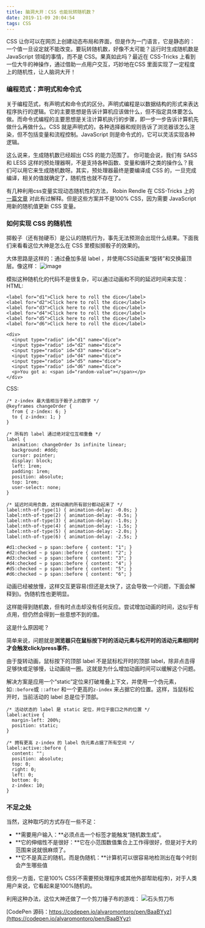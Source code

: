 ```yaml
---
title: 脑洞大开：CSS 也能玩转随机数？
date: 2019-11-09 20:04:54
tags: CSS
---
```


CSS 让你可以在网页上创建动态布局和界面，但是作为一门语言，它是静态的：一个值一旦设定就不能改变。要玩转随机数，好像不太可能？运行时生成随机数是JavaScript 领域的事情，而不是 CSS。果真如此吗？最近在 CSS-Tricks 上看到一位大牛的神操作，通过借助一点用户交互，巧妙地在CSS 里面实现了一定程度上的随机性，让人脑洞大开！

### 编程范式：声明式和命令式

关于编程范式，有声明式和命令式的区分。声明式编程是以数据结构的形式来表达程序执行的逻辑。它的主要思想是告诉计算机应该做什么，但不指定具体要怎么做。而命令式编程的主要思想是关注计算机执行的步骤，即一步一步告诉计算机先做什么再做什么。CSS 就是声明式的，各种选择器和规则告诉了浏览器该怎么渲染，但不包括变量和流程控制。JavaScript 则是命令式的，它可以灵活实现各种逻辑。

这么说来，生成随机数已经超出 CSS 的能力范围了。 你可能会说，我们有 SASS 和 LESS 这样的预处理器啊，不是支持各种函数、变量和循环之类的操作么？我们可以用它来生成随机数呀。其实，预处理器最终是要编译成 CSS 的，一旦完成编译，相关的值就确定了，随机性也就不存在了。

有几种利用css变量实现动态随机性的方法， Robin Rendle 在 CSS-Tricks 上的[一篇文章](https://css-tricks.com/random-numbers-css/) 对此有过解释。但是这些方案并不是100% CSS，因为需要 JavaScript 用新的随机值更新 CSS 变量。
<!-- more -->

### 如何实现 CSS 的随机性

掷骰子（还有抛硬币）是公认的随机行为，事先无法预测会出现什么结果。下面我们来看看这位大神是怎么在 CSS 里模拟掷骰子的效果的。

大体思路是这样的：通过叠加多层 label ，并使用CSS动画来“旋转”和交换最顶层。像这样：
![image](/uploads/1618526-e2b223a7c2cd5bcd.gif?imageMogr2/auto-orient/strip)

模拟这种随机化的代码不是很复杂，可以通过动画和不同的延迟时间来实现：
HTML:
```
<label for="d1">Click here to roll the dice</label>
<label for="d2">Click here to roll the dice</label>
<label for="d3">Click here to roll the dice</label>
<label for="d4">Click here to roll the dice</label>
<label for="d5">Click here to roll the dice</label>
<label for="d6">Click here to roll the dice</label>

<div>
  <input type="radio" id="d1" name="dice">
  <input type="radio" id="d2" name="dice">
  <input type="radio" id="d3" name="dice">
  <input type="radio" id="d4" name="dice">
  <input type="radio" id="d5" name="dice">
  <input type="radio" id="d6" name="dice">
  <p>You got a: <span id="random-value"></span></p>
</div>
```
CSS:
```
/* z-index 最大值相当于骰子上的数字 */ 
@keyframes changeOrder {
  from { z-index: 6; } 
  to { z-index: 1; } 
} 

/* 所有的 label 通过绝对定位互相重叠 */ 
label { 
  animation: changeOrder 3s infinite linear;
  background: #ddd;
  cursor: pointer;
  display: block;
  left: 1rem;
  padding: 1rem;
  position: absolute;
  top: 1rem; 
  user-select: none;
} 

/* 延迟时间用负数，这样动画的所有部分都动起来了 */ 
label:nth-of-type(1) { animation-delay: -0.0s; } 
label:nth-of-type(2) { animation-delay: -0.5s; } 
label:nth-of-type(3) { animation-delay: -1.0s; } 
label:nth-of-type(4) { animation-delay: -1.5s; } 
label:nth-of-type(5) { animation-delay: -2.0s; } 
label:nth-of-type(6) { animation-delay: -2.5s; }

#d1:checked ~ p span::before { content: "1"; }
#d2:checked ~ p span::before { content: "2"; }
#d3:checked ~ p span::before { content: "3"; }
#d4:checked ~ p span::before { content: "4"; }
#d5:checked ~ p span::before { content: "5"; }
#d6:checked ~ p span::before { content: "6"; }
```

动画已经被放慢，这样交互更容易(但还是太快了，这会导致一个问题，下面会解释到)。伪随机性也更明显。

这样能得到随机数，但有时点击却没有任何反应。尝试增加动画的时间，这似乎有点用，但仍然会得到一些意想不到的值。

这是什么原因呢？

简单来说，问题就是**浏览器只在鼠标按下时的活动元素与松开时的活动元素相同时才会触发click/press事件**。

由于旋转动画，鼠标按下的顶部 label 不是鼠标松开时的顶部 label，除非点击得足够快或足够慢，让动画绕一圈。这就是为什么增加动画时间可以缓解这个问题。

解决方案是应用一个“static”定位来打破堆叠上下文，并使用一个伪元素，如`::before`或 `::after` 和一个更高的`z-index` 来占据它的位置。这样，当鼠标松开时，当前活动的 label 总是位于顶部。
```
/* 活动状态的 label 是 static 定位，并位于窗口之外的位置 */ 
label:active {
  margin-left: 200%;
  position: static;
}

/* 拥有更高 z-index 的 label 伪元素占据了所有空间 */
label:active::before {
  content: "";
  position: absolute;
  top: 0;
  right: 0;
  left: 0;
  bottom: 0;
  z-index: 10;
}
```

### 不足之处
当然，这种取巧的方式存在一些不足：

*   **需要用户输入：**必须点击一个标签才能触发“随机数生成”。
*   **它的伸缩性不是很好：**它在小范围数值集合上工作得很好，但是对于大的范围来说就很麻烦了。
*   **它不是真正的随机，而是伪随机：**计算机可以很容易地检测出在每个时刻会产生哪些值

但另一方面，它是100% CSS(不需要预处理程序或其他外部帮助程序)，对于人类用户来说，它看起来是100%随机的。

利用这种办法，这位大神还做了一个剪刀锤子布的游戏：
![石头剪刀布](/uploads/1618526-b0fcbd5764264214.webp?imageMogr2/auto-orient/strip%7CimageView2/2/w/1240)

[CodePen 源码：https://codepen.io/alvaromontoro/pen/BaaBYyz](https://codepen.io/alvaromontoro/pen/BaaBYyz)

